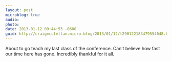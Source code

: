 ```yaml
---
layout: post
microblog: true
audio: 
photo: 
date: 2013-01-12 09:44:53 -0600
guid: http://craigmcclellan.micro.blog/2013/01/12/t290122183479554048.html
---
```

About to go teach my last class of the conference. Can’t believe how fast our time here has gone. Incredibly thankful for it all.
